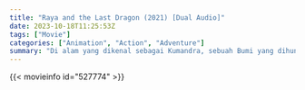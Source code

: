 ```yaml
---
title: "Raya and the Last Dragon (2021) [Dual Audio]"
date: 2023-10-18T11:25:53Z
tags: ["Movie"]
categories: ["Animation", "Action", "Adventure"]
summary: "Di alam yang dikenal sebagai Kumandra, sebuah Bumi yang dihuni oleh peradaban kuno, seorang pejuang bernama Raya bertekad untuk menemukan naga terakhir."
---
```



  <mux-player stream-type="on-demand"
  src="https://kp3d-my.sharepoint.com/personal/ryoo_kp3d_onmicrosoft_com/_layouts/15/download.aspx?share=EY1FAqup10tIqgzksBP6WWoBMX6DcYj_35_lNhgnndj1oQ" prefer-playback="mse" controls>
 
  </mux-player>
  

{{< movieinfo id="527774" >}}

  <script src="https://cdn.jsdelivr.net/npm/@mux/mux-player"></script>
  
   <script type="application/ld+json">
 {
  "@context": "https://schema.org/",
  "@type": "VideoObject",
  "name": "Raya and the Last Dragon",
  "contentUrl": "https://stream.mux.com/FyeiBfLMt201kzZkAy9QyzNqG102TgnW9kI2TLAXOKp6s.m3u8",
  "thumbnailUrl": "https://www.themoviedb.org/t/p/original/3emtmbHAp145frh3Pps1bZCCEHY.jpg?width=314&fit_mode=preserve&time=25",
  "uploadDate": "2023-10-18T11:22:15Z",
}

</script>